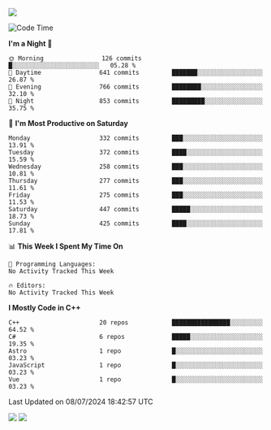 ![](https://komarev.com/ghpvc/?username=lilpidgey&color=red)
<!--START_SECTION:waka-->
![Code Time](http://img.shields.io/badge/Code%20Time-1%2C491%20hrs%2018%20mins-blue)

**I'm a Night 🦉** 

```text
🌞 Morning                126 commits         █░░░░░░░░░░░░░░░░░░░░░░░░   05.28 % 
🌆 Daytime                641 commits         ███████░░░░░░░░░░░░░░░░░░   26.87 % 
🌃 Evening                766 commits         ████████░░░░░░░░░░░░░░░░░   32.10 % 
🌙 Night                  853 commits         █████████░░░░░░░░░░░░░░░░   35.75 % 
```
📅 **I'm Most Productive on Saturday** 

```text
Monday                   332 commits         ███░░░░░░░░░░░░░░░░░░░░░░   13.91 % 
Tuesday                  372 commits         ████░░░░░░░░░░░░░░░░░░░░░   15.59 % 
Wednesday                258 commits         ███░░░░░░░░░░░░░░░░░░░░░░   10.81 % 
Thursday                 277 commits         ███░░░░░░░░░░░░░░░░░░░░░░   11.61 % 
Friday                   275 commits         ███░░░░░░░░░░░░░░░░░░░░░░   11.53 % 
Saturday                 447 commits         █████░░░░░░░░░░░░░░░░░░░░   18.73 % 
Sunday                   425 commits         ████░░░░░░░░░░░░░░░░░░░░░   17.81 % 
```


📊 **This Week I Spent My Time On** 

```text
💬 Programming Languages: 
No Activity Tracked This Week

🔥 Editors: 
No Activity Tracked This Week
```

**I Mostly Code in C++** 

```text
C++                      20 repos            ████████████████░░░░░░░░░   64.52 % 
C#                       6 repos             █████░░░░░░░░░░░░░░░░░░░░   19.35 % 
Astro                    1 repo              █░░░░░░░░░░░░░░░░░░░░░░░░   03.23 % 
JavaScript               1 repo              █░░░░░░░░░░░░░░░░░░░░░░░░   03.23 % 
Vue                      1 repo              █░░░░░░░░░░░░░░░░░░░░░░░░   03.23 % 
```




 Last Updated on 08/07/2024 18:42:57 UTC
<!--END_SECTION:waka-->
![](https://hit.yhype.me/github/profile?user_id=42968544)
![](https://komarev.com/ghpvc/?lilpidgey)
